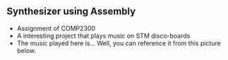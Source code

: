 ## Synthesizer using Assembly
- Assignment of COMP2300
- A interesting project that plays music on STM disco-boards
- The music played here is... Well, you can reference it from this picture below.